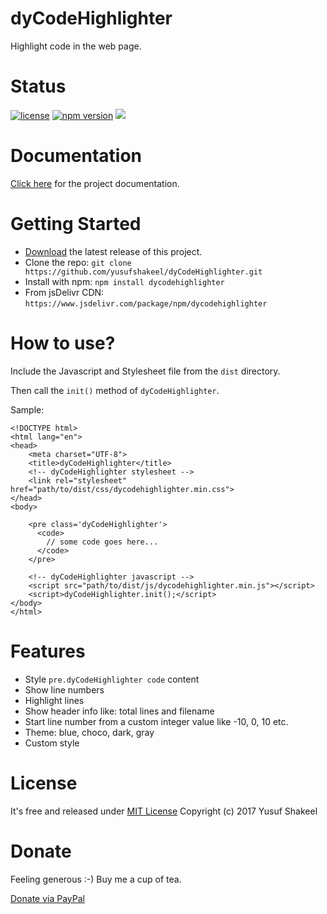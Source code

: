 # dyCodeHighlighter
Highlight code in the web page.

# Status

[![license](https://img.shields.io/badge/license-MIT-blue.svg)](https://github.com/yusufshakeel/dyCodeHighlighter)
[![npm version](https://img.shields.io/badge/npm-1.3.1-blue.svg)](https://www.npmjs.com/package/dycodehighlighter)
[![](https://data.jsdelivr.com/v1/package/npm/dycodehighlighter/badge)](https://www.jsdelivr.com/package/npm/dycodehighlighter)

# Documentation
[Click here](https://www.dyclassroom.com/dycodehighlighter/documentation) for the project documentation.

# Getting Started
* [Download](https://github.com/yusufshakeel/dyCodeHighlighter/releases) the latest release of this project.
* Clone the repo: `git clone https://github.com/yusufshakeel/dyCodeHighlighter.git`
* Install with npm: `npm install dycodehighlighter`
* From jsDelivr CDN: `https://www.jsdelivr.com/package/npm/dycodehighlighter`

# How to use?
Include the Javascript and Stylesheet file from the `dist` directory.

Then call the `init()` method of `dyCodeHighlighter`.

Sample:

```
<!DOCTYPE html>
<html lang="en">
<head>
    <meta charset="UTF-8">
    <title>dyCodeHighlighter</title>
    <!-- dyCodeHighlighter stylesheet -->
    <link rel="stylesheet" href="path/to/dist/css/dycodehighlighter.min.css">
</head>
<body>
    
    <pre class='dyCodeHighlighter'>
      <code>
        // some code goes here...
      </code>
    </pre>

    <!-- dyCodeHighlighter javascript -->
    <script src="path/to/dist/js/dycodehighlighter.min.js"></script>
    <script>dyCodeHighlighter.init();</script>
</body>
</html>
```

# Features
* Style `pre.dyCodeHighlighter code` content
* Show line numbers
* Highlight lines
* Show header info like: total lines and filename
* Start line number from a custom integer value like -10, 0, 10 etc.
* Theme: blue, choco, dark, gray
* Custom style


# License
It's free and released under [MIT License](https://github.com/yusufshakeel/dyCodeHighlighter/blob/master/LICENSE) Copyright (c) 2017 Yusuf Shakeel

# Donate
Feeling generous :-) Buy me a cup of tea.

[Donate via PayPal](https://www.paypal.me/yusufshakeel)